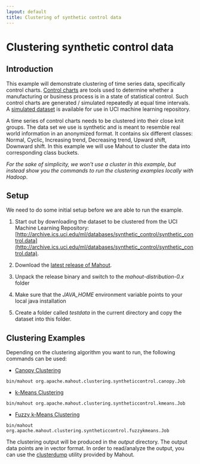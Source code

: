 ```yaml
---
layout: default
title: Clustering of synthetic control data
---
```


# Clustering synthetic control data

## Introduction

This example will demonstrate clustering of time series data, specifically control charts. [Control charts](http://en.wikipedia.org/wiki/Control_chart) are tools used to determine whether a manufacturing or business process is in a state of statistical control. Such control charts are generated / simulated repeatedly at equal time intervals. A [simulated dataset](http://archive.ics.uci.edu/ml/databases/synthetic_control/synthetic_control.data.html) is available for use in UCI machine learning repository.

A time series of control charts needs to be clustered into their close knit groups. The data set we use is synthetic and is meant to resemble real world information in an anonymized format. It contains six different classes: Normal, Cyclic, Increasing trend, Decreasing trend, Upward shift, Downward shift. In this example we will use Mahout to cluster the data into corresponding class buckets. 

*For the sake of simplicity, we won't use a cluster in this example, but instead show you the commands to run the clustering examples locally with Hadoop*.

## Setup

We need to do some initial setup before we are able to run the example. 


  1. Start out by downloading the dataset to be clustered from the UCI Machine Learning Repository: [http://archive.ics.uci.edu/ml/databases/synthetic_control/synthetic_control.data](http://archive.ics.uci.edu/ml/databases/synthetic_control/synthetic_control.data).

  2. Download the [latest release of Mahout](/general/downloads.html).

  3. Unpack the release binary and switch to the *mahout-distribution-0.x* folder

  4. Make sure that the *JAVA_HOME* environment variable points to your local java installation

  5. Create a folder called *testdata* in the current directory and copy the dataset into this folder.


## Clustering Examples

Depending on the clustering algorithm you want to run, the following commands can be used:


   * [Canopy Clustering](/users/clustering/canopy-clustering.html)

    bin/mahout org.apache.mahout.clustering.syntheticcontrol.canopy.Job

   * [k-Means Clustering](/users/clustering/k-means-clustering.html)

    bin/mahout org.apache.mahout.clustering.syntheticcontrol.kmeans.Job


   * [Fuzzy k-Means Clustering](/users/clustering/fuzzy-k-means.html)

    bin/mahout org.apache.mahout.clustering.syntheticcontrol.fuzzykmeans.Job

The clustering output will be produced in the *output* directory. The output data points are in vector format. In order to read/analyze the output, you can use the [clusterdump](/users/clustering/cluster-dumper.html) utility provided by Mahout.

